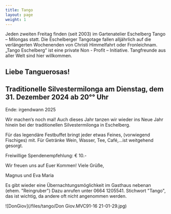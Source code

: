 ```yaml
---
title: Tango
layout: page
weight: 1
---
```


Jeden zweiten Freitag finden (seit 2003) im Gartenatelier Eschelberg Tango – Milongas statt. Die Eschelberger Tangotage fallen alljährlich auf die verlängerten Wochenenden von Christi Himmelfahrt oder Fronleichnam.  
„Tango Eschelberg“ ist eine private Non - Profit – Initiative. Tangfreunde aus aller Welt sind hier willkommen.


## Liebe Tanguerosas!

## Traditionelle Silvestermilonga am Dienstag, dem 31. Dezember 2024 ab 20°° Uhr 
Ende: irgendwann 2025

Wir machen‘s noch mal! Auch dieses Jahr tanzen wir wieder ins Neue Jahr hinein 
bei der traditionellen Silvestermilonga in Eschelberg.

Für das legendäre Festbuffet bringt jeder etwas Feines, (vorwiegend Fischiges) mit. 
Für Getränke Wein, Wasser, Tee, Café,…ist weitgehend gesorgt.

Freiwillige Spendenempfehlung: € 10.- 

Wir freuen uns auf Euer Kommen! Viele Grüße,

Magnus und Eva Maria


Es gibt wieder eine Übernachtungsmöglichkeit im Gasthaus nebenan (ehem. "Reingruber") 
Dazu anrufen unter 0664 1205541. Stichwort "Tango", das ist wichtig, da andere oft nicht angenommen werden.


![DonGiov](‎/files/tango/Don Giov.MVC91-16 21-01-29.jpg) 

